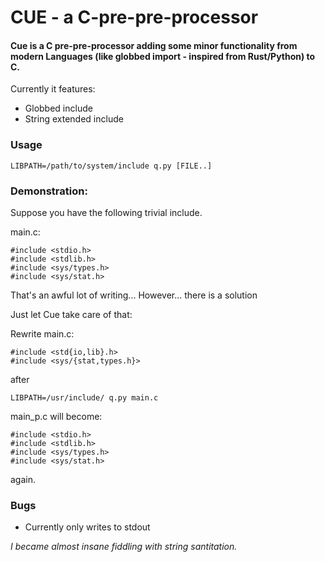 # CUE - a C-pre-pre-processor
#### Cue is a C pre-pre-processor adding some minor functionality from modern Languages (like globbed import - inspired from Rust/Python) to C.

Currently it features:
- Globbed include
- String extended include
### Usage
```
LIBPATH=/path/to/system/include q.py [FILE..]
```
### Demonstration:
Suppose you have the following trivial include.

main.c:
```
#include <stdio.h>
#include <stdlib.h>
#include <sys/types.h>
#include <sys/stat.h>
```
That's an awful lot of writing...
However... there is a solution

Just let Cue take care of that:

Rewrite main.c:
```
#include <std{io,lib}.h>
#include <sys/{stat,types.h}>
```
after
```
LIBPATH=/usr/include/ q.py main.c
```
main_p.c will become:
```
#include <stdio.h>
#include <stdlib.h>
#include <sys/types.h>
#include <sys/stat.h>
```
again.

### Bugs
- Currently only writes to stdout



_I became almost insane fiddling with string santitation._
